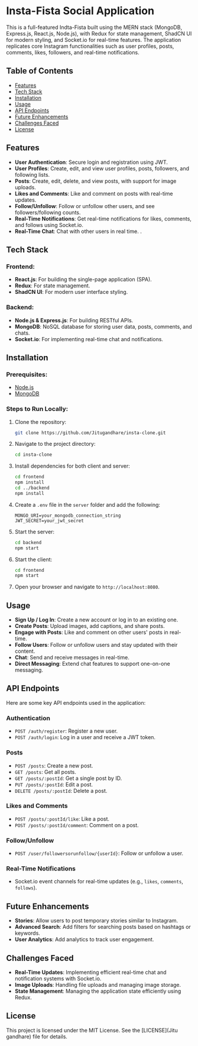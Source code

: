 # Insta-Fista Social Application

This is a full-featured Indta-Fista built using the MERN stack (MongoDB, Express.js, React.js, Node.js), with Redux for state management, ShadCN UI for modern styling, and Socket.io for real-time features. The application replicates core Instagram functionalities such as user profiles, posts, comments, likes, followers, and real-time notifications.

## Table of Contents
- [Features](#features)
- [Tech Stack](#tech-stack)
- [Installation](#installation)
- [Usage](#usage)
- [API Endpoints](#api-endpoints)
- [Future Enhancements](#future-enhancements)
- [Challenges Faced](#challenges-faced)
- [License](#license)

## Features

- **User Authentication**: Secure login and registration using JWT.
- **User Profiles**: Create, edit, and view user profiles, posts, followers, and following lists.
- **Posts**: Create, edit, delete, and view posts, with support for image uploads.
- **Likes and Comments**: Like and comment on posts with real-time updates.
- **Follow/Unfollow**: Follow or unfollow other users, and see followers/following counts.
- **Real-Time Notifications**: Get real-time notifications for likes, comments, and follows using Socket.io.
- **Real-Time Chat**: Chat with other users in real time.
.

## Tech Stack

### Frontend:
- **React.js**: For building the single-page application (SPA).
- **Redux**: For state management.
- **ShadCN UI**: For modern user interface styling.

### Backend:
- **Node.js & Express.js**: For building RESTful APIs.
- **MongoDB**: NoSQL database for storing user data, posts, comments, and chats.
- **Socket.io**: For implementing real-time chat and notifications.

## Installation

### Prerequisites:
- [Node.js](https://nodejs.org/)
- [MongoDB](https://www.mongodb.com/try/download/community)

### Steps to Run Locally:

1. Clone the repository:
    ```bash
    git clone https://github.com/Jitugandhare/insta-clone.git
    ```

2. Navigate to the project directory:
    ```bash
    cd insta-clone
    ```

3. Install dependencies for both client and server:
    ```bash
    cd frontend
    npm install
    cd ../backend
    npm install
    ```

4. Create a `.env` file in the `server` folder and add the following:
    ```
    MONGO_URI=your_mongodb_connection_string
    JWT_SECRET=your_jwt_secret
    ```

5. Start the server:
    ```bash
    cd backend
    npm start
    ```

6. Start the client:
    ```bash
    cd frontend
    npm start
    ```

7. Open your browser and navigate to `http://localhost:8080`.

## Usage

- **Sign Up / Log In**: Create a new account or log in to an existing one.
- **Create Posts**: Upload images, add captions, and share posts.
- **Engage with Posts**: Like and comment on other users' posts in real-time.
- **Follow Users**: Follow or unfollow users and stay updated with their content.
- **Chat**: Send and receive messages in real-time.
 - **Direct Messaging**: Extend chat features to support one-on-one messaging.

## API Endpoints

Here are some key API endpoints used in the application:

### Authentication
- `POST /auth/register`: Register a new user.
- `POST /auth/login`: Log in a user and receive a JWT token.



### Posts
- `POST /posts`: Create a new post.
- `GET /posts`: Get all posts.
- `GET /posts/:postId`: Get a single post by ID.
- `PUT /posts/:postId`: Edit a post.
- `DELETE /posts/:postId`: Delete a post.

### Likes and Comments
- `POST /posts/:postId/like`: Like a post.
- `POST /posts/:postId/comment`: Comment on a post.

### Follow/Unfollow
- `POST /user/followersorunfollow/{userId}`: Follow or unfollow a user.

### Real-Time Notifications
- Socket.io event channels for real-time updates (e.g., `likes`, `comments`, `follows`).

## Future Enhancements


- **Stories**: Allow users to post temporary stories similar to Instagram.
- **Advanced Search**: Add filters for searching posts based on hashtags or keywords.
- **User Analytics**: Add analytics to track user engagement.

## Challenges Faced

- **Real-Time Updates**: Implementing efficient real-time chat and notification systems with Socket.io.
- **Image Uploads**: Handling file uploads and managing image storage.
- **State Management**: Managing the application state efficiently using Redux.

## License

This project is licensed under the MIT License. See the [LICENSE](Jitu gandhare) file for details.

